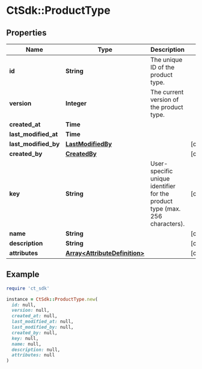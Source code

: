 # CtSdk::ProductType

## Properties

| Name | Type | Description | Notes |
| ---- | ---- | ----------- | ----- |
| **id** | **String** | The unique ID of the product type. |  |
| **version** | **Integer** | The current version of the product type. |  |
| **created_at** | **Time** |  |  |
| **last_modified_at** | **Time** |  |  |
| **last_modified_by** | [**LastModifiedBy**](LastModifiedBy.md) |  | [optional] |
| **created_by** | [**CreatedBy**](CreatedBy.md) |  | [optional] |
| **key** | **String** | User-specific unique identifier for the product type (max. 256 characters). | [optional] |
| **name** | **String** |  | [optional] |
| **description** | **String** |  | [optional] |
| **attributes** | [**Array&lt;AttributeDefinition&gt;**](AttributeDefinition.md) |  | [optional] |

## Example

```ruby
require 'ct_sdk'

instance = CtSdk::ProductType.new(
  id: null,
  version: null,
  created_at: null,
  last_modified_at: null,
  last_modified_by: null,
  created_by: null,
  key: null,
  name: null,
  description: null,
  attributes: null
)
```

